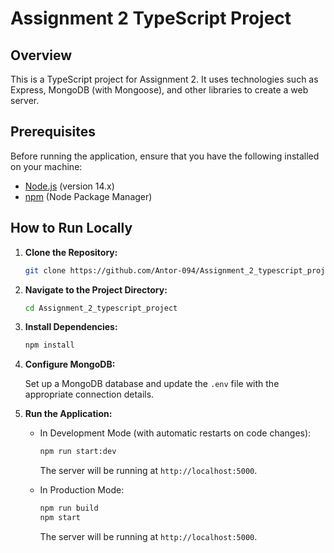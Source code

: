 
# Assignment 2 TypeScript Project

## Overview

This is a TypeScript project for Assignment 2. It uses technologies such as Express, MongoDB (with Mongoose), and other libraries to create a web server.

## Prerequisites

Before running the application, ensure that you have the following installed on your machine:

- [Node.js](https://nodejs.org/) (version 14.x)
- [npm](https://www.npmjs.com/) (Node Package Manager)



## How to Run Locally

1. **Clone the Repository:**

   ```bash
   git clone https://github.com/Antor-094/Assignment_2_typescript_project.git
   ```

2. **Navigate to the Project Directory:**

   ```bash
   cd Assignment_2_typescript_project
   ```

3. **Install Dependencies:**

   ```bash
   npm install
   ```

4. **Configure MongoDB:**

   Set up a MongoDB database and update the `.env` file with the appropriate connection details.

5. **Run the Application:**

   - In Development Mode (with automatic restarts on code changes):

     ```bash
     npm run start:dev
     ```

     The server will be running at `http://localhost:5000`.

   - In Production Mode:

     ```bash
     npm run build
     npm start
     ```

     The server will be running at `http://localhost:5000`.


